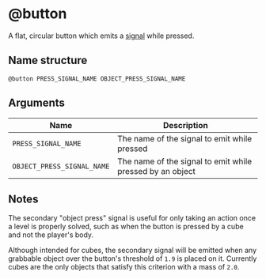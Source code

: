 # @button

A flat, circular button which emits a [signal](../signals.md) while pressed.

## Name structure

```
@button PRESS_SIGNAL_NAME OBJECT_PRESS_SIGNAL_NAME
```

## Arguments

| Name                       | Description                                               |
| -------------------------- | --------------------------------------------------------- |
| `PRESS_SIGNAL_NAME`        | The name of the signal to emit while pressed              |
| `OBJECT_PRESS_SIGNAL_NAME` | The name of the signal to emit while pressed by an object |

## Notes

The secondary "object press" signal is useful for only taking an action once a
level is properly solved, such as when the button is pressed by a cube and not
the player's body.

Although intended for cubes, the secondary signal will be emitted when any
grabbable object over the button's threshold of `1.9` is placed on it. Currently
cubes are the only objects that satisfy this criterion with a mass of `2.0`.
